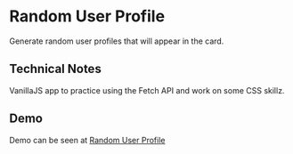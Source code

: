 # Random User Profile

Generate random user profiles that will appear in the card.

## Technical Notes

VanillaJS app to practice using the Fetch API and work on some CSS skillz.

## Demo

Demo can be seen at [Random User Profile](https://daniel-schroeder-dev.github.io/random-user-profile)